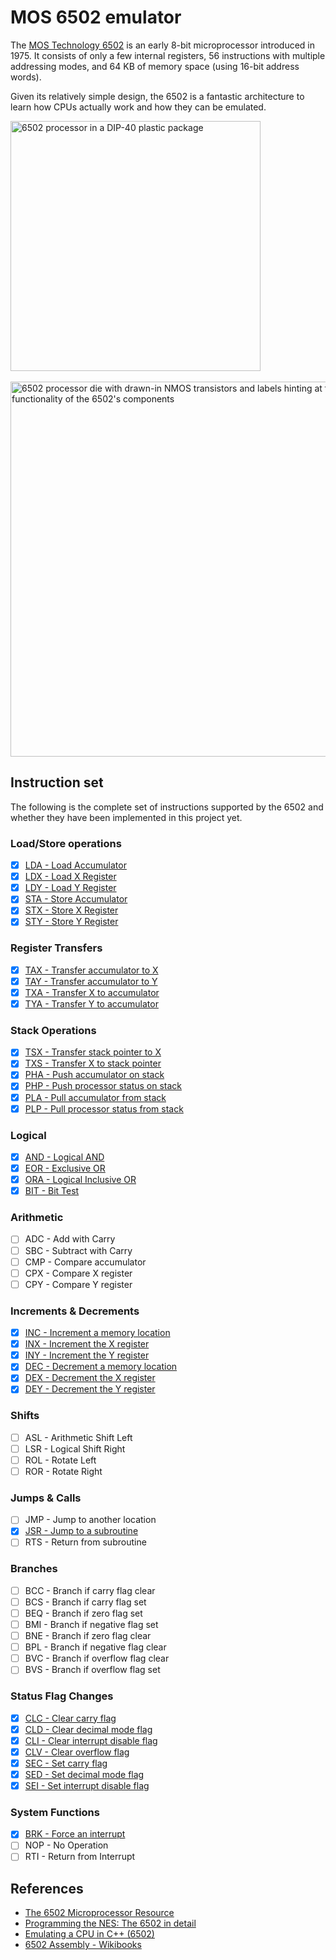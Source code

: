 # MOS 6502 emulator
The [MOS Technology 6502](https://en.wikipedia.org/wiki/MOS_Technology_6502) is an early 8-bit microprocessor introduced in 1975. It consists of only a
few internal registers, 56 instructions with multiple addressing modes, and 64 KB of
memory space (using 16-bit address words).

Given its relatively simple design, the 6502 is a fantastic architecture to learn how CPUs
actually work and how they can be emulated.

<img src="https://github.com/user-attachments/assets/d5dd902d-df3b-4e54-8b87-991bec17b23f" alt="6502 processor in a DIP-40 plastic package" width="400"/>
<br></br>
<img src="https://github.com/user-attachments/assets/c494bfde-e476-4073-b2b9-84872a9f4da9" alt="6502 processor die with drawn-in NMOS transistors and labels hinting at the functionality of the 6502's components" width="600"/>

## Instruction set
The following is the complete set of instructions supported by the 6502 and whether they
have been implemented in this project yet.

### Load/Store operations
- [x] [LDA - Load Accumulator](src/ins/load_store/lda.rs)
- [x] [LDX - Load X Register](src/ins/load_store/ldx.rs)
- [x] [LDY - Load Y Register](src/ins/load_store/ldy.rs)
- [x] [STA - Store Accumulator](src/ins/load_store/sta.rs)
- [x] [STX - Store X Register](src/ins/load_store/stx.rs)
- [x] [STY - Store Y Register](src/ins/load_store/sty.rs)

### Register Transfers
- [x] [TAX - Transfer accumulator to X](src/ins/reg_transfers/tax.rs)
- [x] [TAY - Transfer accumulator to Y](src/ins/reg_transfers/tay.rs)
- [x] [TXA - Transfer X to accumulator](src/ins/reg_transfers/txa.rs)
- [x] [TYA - Transfer Y to accumulator](src/ins/reg_transfers/tya.rs)

### Stack Operations
- [x] [TSX - Transfer stack pointer to X](src/ins/stack_ops/tsx.rs)
- [x] [TXS - Transfer X to stack pointer](src/ins/stack_ops/txs.rs)
- [x] [PHA - Push accumulator on stack](src/ins/stack_ops/pha.rs)
- [x] [PHP - Push processor status on stack](src/ins/stack_ops/php.rs)
- [x] [PLA - Pull accumulator from stack](src/ins/stack_ops/pla.rs)
- [x] [PLP - Pull processor status from stack](src/ins/stack_ops/plp.rs)

### Logical
- [x] [AND - Logical AND](src/ins/logical/and.rs)
- [x] [EOR - Exclusive OR](src/ins/logical/eor.rs)
- [x] [ORA - Logical Inclusive OR](src/ins/logical/ora.rs)
- [x] [BIT - Bit Test](src/ins/logical/bit.rs)

### Arithmetic
- [ ] ADC - Add with Carry
- [ ] SBC - Subtract with Carry
- [ ] CMP - Compare accumulator
- [ ] CPX - Compare X register
- [ ] CPY - Compare Y register

### Increments & Decrements
- [x] [INC - Increment a memory location](src/ins/inc_dec/inc.rs)
- [x] [INX - Increment the X register](src/ins/inc_dec/inx.rs)
- [x] [INY - Increment the Y register](src/ins/inc_dec/iny.rs)
- [x] [DEC - Decrement a memory location](src/ins/inc_dec/dec.rs)
- [x] [DEX - Decrement the X register](src/ins/inc_dec/dex.rs)
- [x] [DEY - Decrement the Y register](src/ins/inc_dec/dey.rs)

### Shifts
- [ ] ASL - Arithmetic Shift Left
- [ ] LSR - Logical Shift Right
- [ ] ROL - Rotate Left
- [ ] ROR - Rotate Right

### Jumps & Calls
- [ ] JMP - Jump to another location
- [x] [JSR - Jump to a subroutine](src/ins/jumps_calls/jsr.rs)
- [ ] RTS - Return from subroutine

### Branches
- [ ] BCC - Branch if carry flag clear
- [ ] BCS - Branch if carry flag set
- [ ] BEQ - Branch if zero flag set
- [ ] BMI - Branch if negative flag set
- [ ] BNE - Branch if zero flag clear
- [ ] BPL - Branch if negative flag clear
- [ ] BVC - Branch if overflow flag clear
- [ ] BVS - Branch if overflow flag set

### Status Flag Changes
- [x] [CLC - Clear carry flag](src/ins/status_flags/clc.rs)
- [x] [CLD - Clear decimal mode flag](src/ins/status_flags/cld.rs)
- [x] [CLI - Clear interrupt disable flag](src/ins/status_flags/cli.rs)
- [x] [CLV - Clear overflow flag](src/ins/status_flags/clv.rs)
- [x] [SEC - Set carry flag](src/ins/status_flags/sec.rs)
- [x] [SED - Set decimal mode flag](src/ins/status_flags/sed.rs)
- [x] [SEI - Set interrupt disable flag](src/ins/status_flags/sei.rs)

### System Functions
- [x] [BRK - Force an interrupt](src/ins/sys_funcs/brk.rs)
- [ ] NOP - No Operation
- [ ] RTI - Return from Interrupt

## References
- [The 6502 Microprocessor Resource](http://www.6502.org/users/obelisk/6502/)
- [Programming the NES: The 6502 in detail](https://www.middle-engine.com/blog/posts/2020/06/23/programming-the-nes-the-6502-in-detail)
- [Emulating a CPU in C++ (6502)](https://youtu.be/qJgsuQoy9bc)
- [6502 Assembly - Wikibooks](https://en.wikibooks.org/wiki/6502_Assembly)

